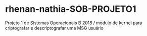 # rhenan-nathia-SOB-PROJETO1
Projeto 1 de Sistemas Operacionais B 2018  / modulo de kernel para criptografar e descriptografar uma MSG usuário 
